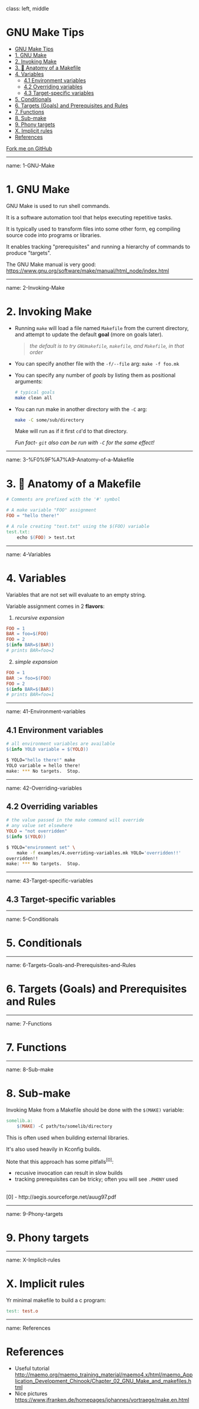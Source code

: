 class: left, middle

# GNU Make Tips

- [GNU Make Tips](#GNU-Make-Tips)
- [1. GNU Make](#1-GNU-Make)
- [2. Invoking Make](#2-Invoking-Make)
- [3. 🧩 Anatomy of a Makefile](#3-%F0%9F%A7%A9-Anatomy-of-a-Makefile)
- [4. Variables](#4-Variables)
	- [4.1 Environment variables](#41-Environment-variables)
	- [4.2 Overriding variables](#42-Overriding-variables)
	- [4.3 Target-specific variables](#43-Target-specific-variables)
- [5. Conditionals](#5-Conditionals)
- [6. Targets (Goals) and Prerequisites and Rules](#6-Targets-Goals-and-Prerequisites-and-Rules)
- [7. Functions](#7-Functions)
- [8. Sub-make](#8-Sub-make)
- [9. Phony targets](#9-Phony-targets)
- [X. Implicit rules](#X-Implicit-rules)
- [References](#References)

<a class="github-fork-ribbon" href="https://github.com/noahp/gnu-make-tips" data-ribbon="Fork me on GitHub" title="Fork me on GitHub">Fork me on GitHub</a>

---
name: 1-GNU-Make

# 1. GNU Make

GNU Make is used to run shell commands.

It is a software automation tool that helps executing repetitive tasks.

It is typically used to transform files into some other form, eg compiling
source code into programs or libraries.

It enables tracking "prerequisites" and running a hierarchy of commands to
produce "targets".

The GNU Make manual is very good:
https://www.gnu.org/software/make/manual/html_node/index.html

---
name: 2-Invoking-Make

# 2. Invoking Make

- Running `make` will load a file named `Makefile` from the current directory,
  and attempt to update the default **goal** (more on goals later).
  > *the default is to try `GNUmakefile`, `makefile`, and `Makefile`, in that
  > order*

- You can specify another file with the `-f/--file` arg: `make -f foo.mk`

- You can specify any number of *goals* by listing them as positional arguments:

  ```bash
  # typical goals
  make clean all
  ```

- You can run make in another directory with the `-C` arg:

  ```bash
  make -C some/sub/directory
  ```

  Make will run as if it first `cd`'d to that directory.

  *Fun fact- `git` also can be run with `-C` for the same effect!*

---
name: 3-%F0%9F%A7%A9-Anatomy-of-a-Makefile

# 3. 🧩 Anatomy of a Makefile


```makefile
# Comments are prefixed with the '#' symbol

# A make variable "FOO" assignment
FOO = "hello there!"

# A rule creating "test.txt" using the $(FOO) variable
test.txt:
	echo $(FOO) > test.txt
```

---
name: 4-Variables

# 4. Variables

Variables that are not set will evaluate to an empty string.

Variable assignment comes in 2 **flavors**:

1. *recursive expansion*

 ```makefile
 FOO = 1
 BAR = foo=$(FOO)
 FOO = 2
 $(info BAR=$(BAR))
 # prints BAR=foo=2
 ```

2. *simple expansion*

 ```makefile
 FOO = 1
 BAR := foo=$(FOO)
 FOO = 2
 $(info BAR=$(BAR))
 # prints BAR=foo=1
 ```

---
name: 41-Environment-variables

## 4.1 Environment variables

```makefile
# all environment variables are available
$(info YOLO variable = $(YOLO))
```

```bash
$ YOLO="hello there!" make
YOLO variable = hello there!
make: *** No targets.  Stop.
```

---
name: 42-Overriding-variables

## 4.2 Overriding variables

```makefile
# the value passed in the make command will override
# any value set elsewhere
YOLO = "not overridden"
$(info $(YOLO))
```

```bash
$ YOLO="environment set" \
    make -f examples/4.overriding-variables.mk YOLO='overridden!!'
overridden!!
make: *** No targets.  Stop.
```

---
name: 43-Target-specific-variables

## 4.3 Target-specific variables

---
name: 5-Conditionals

# 5. Conditionals

---
name: 6-Targets-Goals-and-Prerequisites-and-Rules

# 6. Targets (Goals) and Prerequisites and Rules

---
name: 7-Functions

# 7. Functions


---
name: 8-Sub-make

# 8. Sub-make

Invoking Make from a Makefile should be done with the `$(MAKE)` variable:

```makefile
somelib.a:
	$(MAKE) -C path/to/somelib/directory
```

This is often used when building external libraries.

It's also used heavily in Kconfig builds.

Note that this approach has some pitfalls<sup>[0]</sup>:

- recusive invocation can result in slow builds
- tracking prerequisites can be tricky; often you will see `.PHONY` used

<br/>
[0] - http://aegis.sourceforge.net/auug97.pdf

---
name: 9-Phony-targets

# 9. Phony targets


---
name: X-Implicit-rules

# X. Implicit rules

Yr minimal makefile to build a c program:
```makefile
test: test.o
```

---
name: References

# References

- Useful tutorial
 http://maemo.org/maemo_training_material/maemo4.x/html/maemo_Application_Development_Chinook/Chapter_02_GNU_Make_and_makefiles.html
- Nice pictures
 https://www.jfranken.de/homepages/johannes/vortraege/make.en.html
